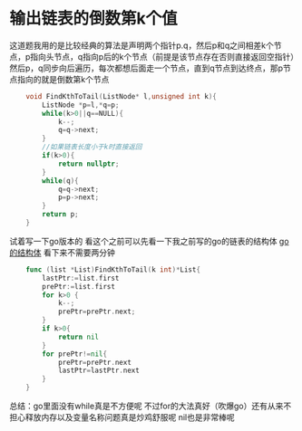 # 输出链表的倒数第k个值

这道题我用的是比较经典的算法是声明两个指针p.q，然后p和q之间相差k个节点，p指向头节点，q指向p后的k个节点（前提是该节点存在否则直接返回空指针）然后p，q同步向后遍历，每次都想后面走一个节点，直到q节点到达终点，那p节点指向的就是倒数第k个节点

```C++
    void FindKthToTail(ListNode* l,unsigned int k){
        ListNode *p=l,*q=p;
        while(k>0||q==NULL){
            k--;
            q=q->next;
        }
        //如果链表长度小于k时直接返回
        if(k>0){
            return nullptr;
        }
        while(q){
            q=q->next;
            p=p->next;
        }
        return p;
    }
```

试着写一下go版本的
看这个之前可以先看一下我之前写的go的链表的结构体 [go的结构体](https://github.com/PICKQUE/Leetccode/blob/master/Leetcode/AddNode.md) 看下来不需要两分钟


```go
    func (list *List)FindKthToTail(k int)*List{
        lastPtr:=list.first
        prePtr:=list.first
        for k>0 {
            k--;
            prePtr=prePtr.next;
        }
        if k>0{
            return nil
        }
        for prePtr!=nil{
            prePtr=prePtr.next
            lastPtr=lastPtr.next
        }
    }
```

总结：go里面没有while真是不方便呢 不过for的大法真好（吹爆go）还有从来不担心释放内存以及变量名称问题真是炒鸡舒服呢 nil也是非常棒呢

